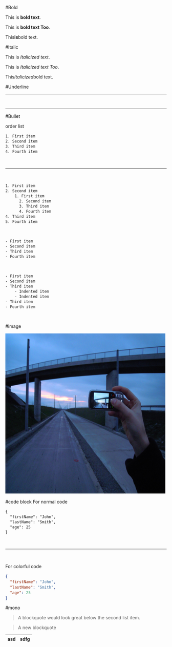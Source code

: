 
#Bold

This is **bold text**.

This is __bold text Too__.

This**is**bold text.


#Italic

This is *Italicized text*.

This is _Italicized text Too_.

This*Italicized*bold text.



#Underline 

***

<br>

______


#Bullet

order list

```
1. First item
2. Second item
3. Third item
4. Fourth item
```
<br>


---


<br>

```
1. First item
2. Second item
    1. First item
      2. Second item
      3. Third item
      4. Fourth item
4. Third item
5. Fourth item
```
<br>

```
- First item
- Second item
- Third item
- Fourth item
```


<br>

```
- First item
- Second item
- Third item
    - Indented item
    - Indented item
- Third item
- Fourth item
```

<br>


#image

<img src="https://github.com/RadhikaNewaskar/MarkDown/blob/main/Image_created_with_a_mobile_phone.png." width="500" height="500">



#code block
For normal code

```
{
  "firstName": "John",
  "lastName": "Smith",
  "age": 25
}
```


<br>


---


<br>

For colorful code

```json
{
  "firstName": "John",
  "lastName": "Smith",
  "age": 25
}
```


#mono

> A blockquote would look great below the second list item.

> A new blockquote




|asd|sdfg|
|----|----|
